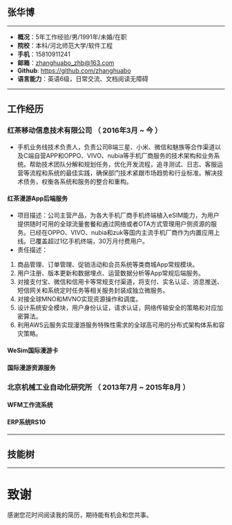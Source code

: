 
## 张华博
---
 - **概况**：5年工作经验/男/1991年/未婚/在职
 - **院校**：本科/河北师范大学/软件工程 
 - **手机**：15810911241
 - **邮箱**：zhanghuabo_zhb@163.com 
 - **Github**: https://github.com/zhanghuabo
 - **语言能力**：英语6级，日常交流、文档阅读无障碍 

---

## 工作经历

### 红茶移动信息技术有限公司 （ 2016年3月 ~ 今 ）

- 手机业务线技术负责人，负责公司B端三星、小米、微信和魅族等合作渠道以及C端自营APP和OPPO、VIVO、nubia等手机厂商服务的技术架构和业务系统。帮助技术团队分解和规划任务，优化开发流程，追寻测试、日志、客服运营等流程和系统的最佳实践，确保部门技术紧跟市场趋势和行业标准。解决技术债务，权衡各系统和服务的整合和重构。

#### 红茶漫游App后端服务 
- 项目描述：公司主营产品，为各大手机厂商手机终端植入eSIM能力，为用户提供随时可用的全球流量套餐和通过网络或者OTA方式管理用户侧资源的服务。已经在OPPO、VIVO、nubia和zuk等国内主流手机厂商作为内置应用上线。已覆盖超过1亿手机终端，30万月付费用户。
- 责任描述：
1. 商品管理、订单管理、促销活动和会员系统等类商城App常规模块。
2. 用户注册、版本更新和数据埋点、运营数据分析等App常规后端服务。
3. 对接支付宝、微信和信用卡等常规支付渠道，将支付、实名认证、消息推送、短信网关和系统定时任务等相关服务封装成独立微服务。
4. 对接全球MNO和MVNO实现资源操作和调度。
5. 设计系统安全模块，用户身份认证，请求认证，网络传输安全的策略和对应加密算法。
6. 利用AWS云服务实现漫游服务特殊性需求的全球高可用的分布式架构体系和容灾策略。

#### WeSim国际漫游卡

#### 国际漫游资源服务

 
### 北京机械工业自动化研究所 （ 2013年7月 ~ 2015年8月 ）

#### WFM工作流系统 

#### ERP系统RS10 

---

## 技能树
---

# 致谢
感谢您花时间阅读我的简历，期待能有机会和您共事。
